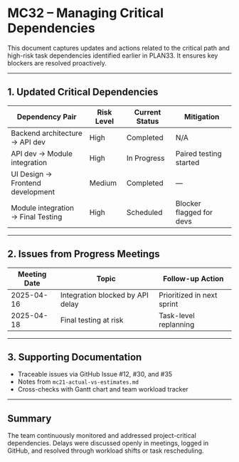 # MC32 – Managing Critical Dependencies

This document captures updates and actions related to the critical path and high-risk task dependencies identified earlier in PLAN33. It ensures key blockers are resolved proactively.

---

## 1. Updated Critical Dependencies

| Dependency Pair                      | Risk Level | Current Status | Mitigation |
|--------------------------------------|------------|----------------|------------|
| Backend architecture → API dev      | High       | Completed      | N/A        |
| API dev → Module integration         | High       | In Progress    | Paired testing started |
| UI Design → Frontend development     | Medium     | Completed      | —          |
| Module integration → Final Testing   | High       | Scheduled      | Blocker flagged for devs |

---

## 2. Issues from Progress Meetings

| Meeting Date | Topic                            | Follow-up Action            |
|--------------|----------------------------------|-----------------------------|
| 2025-04-16   | Integration blocked by API delay | Prioritized in next sprint  |
| 2025-04-18   | Final testing at risk            | Task-level replanning       |

---

## 3. Supporting Documentation

- Traceable issues via GitHub Issue #12, #30, and #35
- Notes from `mc21-actual-vs-estimates.md`
- Cross-checks with Gantt chart and team workload tracker

---

## Summary

The team continuously monitored and addressed project-critical dependencies. Delays were discussed openly in meetings, logged in GitHub, and resolved through workload shifts or task rescheduling.
